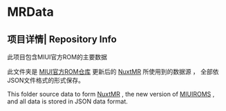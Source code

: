 # MRData
## 项目详情| Repository Info

此项目包含MIUI官方ROM的主要数据

此文件夹是 [MIUI官方ROM仓库](https://github.com/HegeKen/MIUIROMS) 更新后的 [NuxtMR](https://github.com/HegeKen/NuxtMR)  所使用到的数据源 ， 全部依JSON文件格式的形式保存。

This folder source data to form [NuxtMR](https://github.com/HegeKen/NuxtMR) , the new version of [MIUIROMS](https://github.com/HegeKen/MIUIROMS) , and all data is stored in JSON data format.

